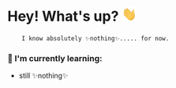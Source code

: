 # Hey! What's up? <img src="https://raw.githubusercontent.com/r-ayaay/r-ayaay/main/wave.gif" width="30px">
        I know absolutely ✨nothing✨..... for now.

### :muscle: I'm currently learning:
* still ✨nothing✨
<!--
**r-ayaay/r-ayaay** is a ✨ _special_ ✨ repository because its `README.md` (this file) appears on your GitHub profile.

Here are some ideas to get you started:

- 🔭 I’m currently working on ...
- 🌱 I’m currently learning ...
- 👯 I’m looking to collaborate on ...
- 🤔 I’m looking for help with ...
- 💬 Ask me about ...
- 📫 How to reach me: ...
- 😄 Pronouns: ...
- ⚡ Fun fact: ...
-->
